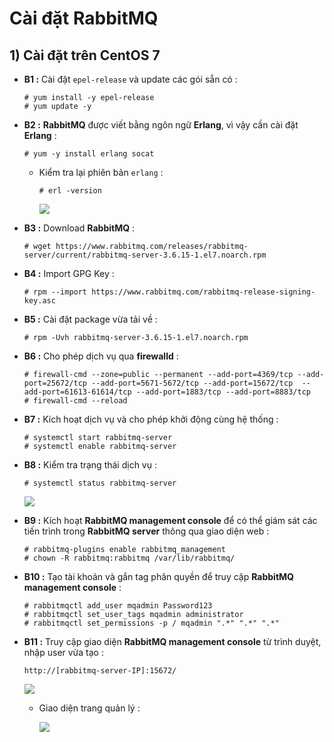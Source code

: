 # Cài đặt RabbitMQ
## **1) Cài đặt trên CentOS 7**
- **B1 :** Cài đặt `epel-release` và update các gói sẵn có :
    ```
    # yum install -y epel-release
    # yum update -y
    ```
- **B2 :** **RabbitMQ** được viết bằng ngôn ngữ **Erlang**, vì vậy cần cài đặt **Erlang** :
    ```
    # yum -y install erlang socat
    ```
    - Kiểm tra lại phiên bản `erlang` :
        ```
        # erl -version
        ```
        <img src=https://i.imgur.com/DXWSgOM.png>
- **B3 :** Download **RabbitMQ** :
    ```
    # wget https://www.rabbitmq.com/releases/rabbitmq-server/current/rabbitmq-server-3.6.15-1.el7.noarch.rpm
    ```
- **B4 :** Import GPG Key :
    ```
    # rpm --import https://www.rabbitmq.com/rabbitmq-release-signing-key.asc
    ```
- **B5 :** Cài đặt package vừa tải về :
    ```
    # rpm -Uvh rabbitmq-server-3.6.15-1.el7.noarch.rpm
    ```
- **B6 :** Cho phép dịch vụ qua **firewalld** :
    ```
    # firewall-cmd --zone=public --permanent --add-port=4369/tcp --add-port=25672/tcp --add-port=5671-5672/tcp --add-port=15672/tcp  --add-port=61613-61614/tcp --add-port=1883/tcp --add-port=8883/tcp
    # firewall-cmd --reload
    ```
- **B7 :** Kích hoạt dịch vụ và cho phép khởi động cùng hệ thống :
    ```
    # systemctl start rabbitmq-server
    # systemctl enable rabbitmq-server
    ```
- **B8 :** Kiểm tra trạng thái dịch vụ :
    ```
    # systemctl status rabbitmq-server
    ```
    <img src=https://i.imgur.com/dq6iI3R.png>
- **B9 :** Kích hoạt **RabbitMQ management console** để có thể giám sát các tiến trình trong **RabbitMQ server** thông qua giao diện web :
    ```
    # rabbitmq-plugins enable rabbitmq_management
    # chown -R rabbitmq:rabbitmq /var/lib/rabbitmq/
    ```
- **B10 :** Tạo tài khoản và gắn tag phân quyền để truy cập **RabbitMQ management console** :
    ```
    # rabbitmqctl add_user mqadmin Password123
    # rabbitmqctl set_user_tags mqadmin administrator
    # rabbitmqctl set_permissions -p / mqadmin ".*" ".*" ".*"
    ```
- **B11 :** Truy cập giao diện **RabbitMQ management console** từ trình duyệt, nhập user vừa tạo :
    ```
    http://[rabbitmq-server-IP]:15672/
    ```
    <img src=https://i.imgur.com/CWCwYBt.png>

    - Giao diện trang quản lý :

        <img src=https://i.imgur.com/gMNOSQr.png>
